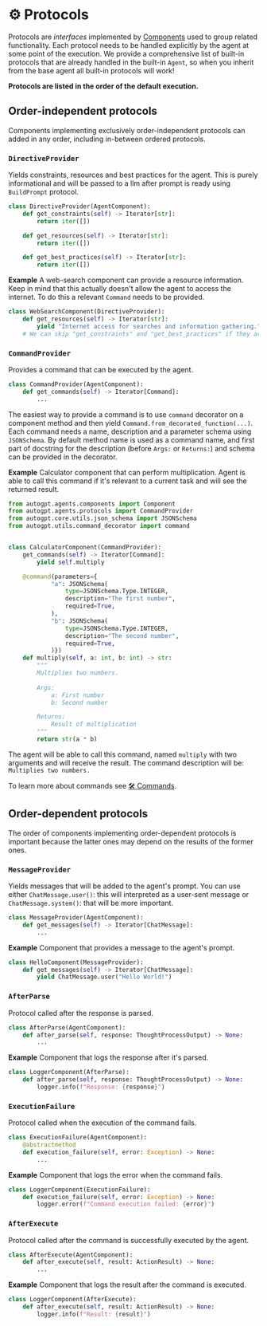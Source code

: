 # ⚙️ Protocols

Protocols are *interfaces* implemented by [Components](./components.md) used to group related functionality. Each protocol needs to be handled explicitly by the agent at some point of the execution. We provide a comprehensive list of built-in protocols that are already handled in the built-in `Agent`, so when you inherit from the base agent all built-in protocols will work!

**Protocols are listed in the order of the default execution.**

## Order-independent protocols

Components implementing exclusively order-independent protocols can added in any order, including in-between ordered protocols.

### `DirectiveProvider`

Yields constraints, resources and best practices for the agent. This is purely informational and will be passed to a llm after prompt is ready using `BuildPrompt` protocol.

```py
class DirectiveProvider(AgentComponent):
    def get_constraints(self) -> Iterator[str]:
        return iter([])

    def get_resources(self) -> Iterator[str]:
        return iter([])

    def get_best_practices(self) -> Iterator[str]:
        return iter([])
```

**Example** A web-search component can provide a resource information. Keep in mind that this actually doesn't allow the agent to access the internet. To do this a relevant `Command` needs to be provided.

```py
class WebSearchComponent(DirectiveProvider):
    def get_resources(self) -> Iterator[str]:
        yield "Internet access for searches and information gathering."
    # We can skip "get_constraints" and "get_best_practices" if they aren't needed
```

### `CommandProvider`

Provides a command that can be executed by the agent.

```py
class CommandProvider(AgentComponent):
    def get_commands(self) -> Iterator[Command]:
        ...
```

The easiest way to provide a command is to use `command` decorator on a component method and then yield `Command.from_decorated_function(...)`. Each command needs a name, description and a parameter schema using `JSONSchema`. By default method name is used as a command name, and first part of docstring for the description (before `Args:` or `Returns:`) and schema can be provided in the decorator.

**Example** Calculator component that can perform multiplication. Agent is able to call this command if it's relevant to a current task and will see the returned result.

```py
from autogpt.agents.components import Component
from autogpt.agents.protocols import CommandProvider
from autogpt.core.utils.json_schema import JSONSchema
from autogpt.utils.command_decorator import command


class CalculatorComponent(CommandProvider):
    get_commands(self) -> Iterator[Command]:
        yield self.multiply

    @command(parameters={
            "a": JSONSchema(
                type=JSONSchema.Type.INTEGER,
                description="The first number",
                required=True,
            ),
            "b": JSONSchema(
                type=JSONSchema.Type.INTEGER,
                description="The second number",
                required=True,
            )})
    def multiply(self, a: int, b: int) -> str:
        """
        Multiplies two numbers.
        
        Args:
            a: First number
            b: Second number

        Returns:
            Result of multiplication
        """
        return str(a * b)
```

The agent will be able to call this command, named `multiply` with two arguments and will receive the result. The command description will be: `Multiplies two numbers.`

To learn more about commands see [🛠️ Commands](./commands.md).

## Order-dependent protocols

The order of components implementing order-dependent protocols is important because the latter ones may depend on the results of the former ones.

### `MessageProvider`

Yields messages that will be added to the agent's prompt. You can use either `ChatMessage.user()`: this will interpreted as a user-sent message or `ChatMessage.system()`: that will be more important.

```py
class MessageProvider(AgentComponent):
    def get_messages(self) -> Iterator[ChatMessage]:
        ...
```

**Example** Component that provides a message to the agent's prompt.

```py
class HelloComponent(MessageProvider):
    def get_messages(self) -> Iterator[ChatMessage]:
        yield ChatMessage.user("Hello World!")
```

### `AfterParse`

Protocol called after the response is parsed.

```py
class AfterParse(AgentComponent):
    def after_parse(self, response: ThoughtProcessOutput) -> None:
        ...
```

**Example** Component that logs the response after it's parsed.

```py
class LoggerComponent(AfterParse):
    def after_parse(self, response: ThoughtProcessOutput) -> None:
        logger.info(f"Response: {response}")
```

### `ExecutionFailure` 

Protocol called when the execution of the command fails.

```py
class ExecutionFailure(AgentComponent):
    @abstractmethod
    def execution_failure(self, error: Exception) -> None:
        ...
```

**Example** Component that logs the error when the command fails.

```py
class LoggerComponent(ExecutionFailure):
    def execution_failure(self, error: Exception) -> None:
        logger.error(f"Command execution failed: {error}")
```

### `AfterExecute`

Protocol called after the command is successfully executed by the agent.

```py
class AfterExecute(AgentComponent):
    def after_execute(self, result: ActionResult) -> None:
        ...
```

**Example** Component that logs the result after the command is executed.

```py
class LoggerComponent(AfterExecute):
    def after_execute(self, result: ActionResult) -> None:
        logger.info(f"Result: {result}")
```